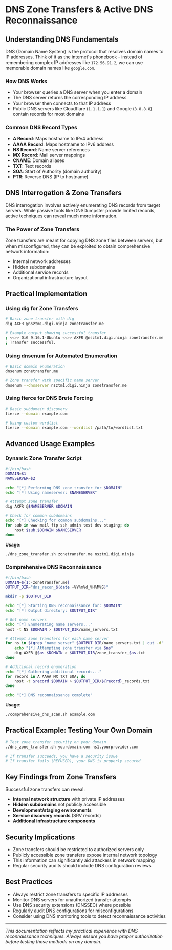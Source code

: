 # DNS Zone Transfers & Active DNS Reconnaissance

## Understanding DNS Fundamentals

DNS (Domain Name System) is the protocol that resolves domain names to IP addresses. Think of it as the internet's phonebook - instead of remembering complex IP addresses like `172.56.91.2`, we can use memorable domain names like `google.com`.

### How DNS Works

- Your browser queries a DNS server when you enter a domain
- The DNS server returns the corresponding IP address
- Your browser then connects to that IP address
- Public DNS servers like Cloudflare (`1.1.1.1`) and Google (`8.8.8.8`) contain records for most domains

### Common DNS Record Types

- **A Record**: Maps hostname to IPv4 address
- **AAAA Record**: Maps hostname to IPv6 address
- **NS Record**: Name server references
- **MX Record**: Mail server mappings
- **CNAME**: Domain aliases
- **TXT**: Text records
- **SOA**: Start of Authority (domain authority)
- **PTR**: Reverse DNS (IP to hostname)

## DNS Interrogation & Zone Transfers

DNS interrogation involves actively enumerating DNS records from target servers. While passive tools like DNSDumpster provide limited records, active techniques can reveal much more information.

### The Power of Zone Transfers

Zone transfers are meant for copying DNS zone files between servers, but when misconfigured, they can be exploited to obtain comprehensive network information:

- Internal network addresses
- Hidden subdomains
- Additional service records
- Organizational infrastructure layout

## Practical Implementation

### Using dig for Zone Transfers

```bash
# Basic zone transfer with dig
dig AXFR @nsztm1.digi.ninja zonetransfer.me

# Example output showing successful transfer
; <<>> DiG 9.16.1-Ubuntu <<>> AXFR @nsztm1.digi.ninja zonetransfer.me
; Transfer successful.
```

### Using dnsenum for Automated Enumeration

```bash
# Basic domain enumeration
dnsenum zonetransfer.me

# Zone transfer with specific name server
dnsenum --dnsserver nsztm1.digi.ninja zonetransfer.me
```

### Using fierce for DNS Brute Forcing

```bash
# Basic subdomain discovery
fierce --domain example.com

# Using custom wordlist
fierce --domain example.com --wordlist /path/to/wordlist.txt
```

## Advanced Usage Examples

### Dynamic Zone Transfer Script

```bash
#!/bin/bash
DOMAIN=$1
NAMESERVER=$2

echo "[*] Performing DNS zone transfer for $DOMAIN"
echo "[*] Using nameserver: $NAMESERVER"

# Attempt zone transfer
dig AXFR @$NAMESERVER $DOMAIN

# Check for common subdomains
echo "[*] Checking for common subdomains..."
for sub in www mail ftp ssh admin test dev staging; do
    host $sub.$DOMAIN $NAMESERVER
done
```

**Usage:**

```bash
./dns_zone_transfer.sh zonetransfer.me nsztm1.digi.ninja
```

### Comprehensive DNS Reconnaissance

```bash
#!/bin/bash
DOMAIN=${1:-zonetransfer.me}
OUTPUT_DIR="dns_recon_$(date +%Y%m%d_%H%M%S)"

mkdir -p $OUTPUT_DIR

echo "[*] Starting DNS reconnaissance for: $DOMAIN"
echo "[*] Output directory: $OUTPUT_DIR"

# Get name servers
echo "[*] Enumerating name servers..."
host -t NS $DOMAIN > $OUTPUT_DIR/name_servers.txt

# Attempt zone transfers for each name server
for ns in $(grep "name server" $OUTPUT_DIR/name_servers.txt | cut -d' ' -f4); do
    echo "[*] Attempting zone transfer via $ns"
    dig AXFR @$ns $DOMAIN > $OUTPUT_DIR/zone_transfer_$ns.txt
done

# Additional record enumeration
echo "[*] Gathering additional records..."
for record in A AAAA MX TXT SOA; do
    host -t $record $DOMAIN > $OUTPUT_DIR/${record}_records.txt
done

echo "[*] DNS reconnaissance complete"
```

**Usage:**

```bash
./comprehensive_dns_scan.sh example.com
```

## Practical Example: Testing Your Own Domain

```bash
# Test zone transfer security on your domain
./dns_zone_transfer.sh yourdomain.com ns1.yourprovider.com

# If transfer succeeds, you have a security issue
# If transfer fails (REFUSED), your DNS is properly secured
```

## Key Findings from Zone Transfers

Successful zone transfers can reveal:

- **Internal network structure** with private IP addresses
- **Hidden subdomains** not publicly accessible
- **Development/staging environments**
- **Service discovery records** (SRV records)
- **Additional infrastructure components**

## Security Implications

- Zone transfers should be restricted to authorized servers only
- Publicly accessible zone transfers expose internal network topology
- This information can significantly aid attackers in network mapping
- Regular security audits should include DNS configuration reviews

## Best Practices

- Always restrict zone transfers to specific IP addresses
- Monitor DNS servers for unauthorized transfer attempts
- Use DNS security extensions (DNSSEC) where possible
- Regularly audit DNS configurations for misconfigurations
- Consider using DNS monitoring tools to detect reconnaissance activities

---

_This documentation reflects my practical experience with DNS reconnaissance techniques. Always ensure you have proper authorization before testing these methods on any domain._
